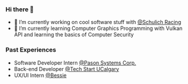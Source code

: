 ### Hi there 👋

- 🔭 I’m currently working on cool software stuff with [@Schulich Racing](https://github.com/Schulich-Racing)
- 🌱 I’m currently learning Computer Graphics Programming with Vulkan API and learning the basics of Computer Security

### Past Experiences

- Software Developer Intern [@Pason Systems Corp.](https://www.pason.com)
- Back-end Developer [@Tech Start UCalgary](https://github.com/techstartucalgary)
- UX/UI Intern [@Bessie](https://bessiebox.com)

<!--
**nuhashaikh/nuhashaikh** is a ✨ _special_ ✨ repository because its `README.md` (this file) appears on your GitHub profile.

Here are some ideas to get you started:

- 🔭 I’m currently working on ...
- 🌱 I’m currently learning ...
- 👯 I’m looking to collaborate on ...
- 🤔 I’m looking for help with ...
- 💬 Ask me about ...
- 📫 How to reach me: ...
- 😄 Pronouns: ...
- ⚡ Fun fact: ...
-->
